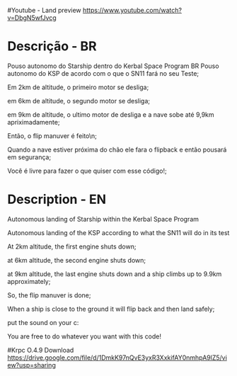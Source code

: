 #Youtube - Land preview
https://www.youtube.com/watch?v=DbgN5wfJvcg

# Descrição - BR
Pouso autonomo do Starship dentro do Kerbal Space Program
BR
Pouso autonomo do KSP de acordo com o que o SN11 fará no seu Teste;

Em 2km de altitude, o primeiro motor se desliga;

em 6km de altitude,  o segundo motor se desliga;

em 9km de altitude,  o ultimo motor de desliga e a nave sobe até 9,9km apriximadamente;

Então, o flip manuver é feito\n;

Quando a nave estiver próxima do chão ele fara o flipback e então pousará em segurança;

Você é livre para fazer o que quiser com esse código!;

# Description - EN
Autonomous landing of Starship within the Kerbal Space Program

Autonomous landing of the KSP according to what the SN11 will do in its test

At 2km altitude, the first engine shuts down;

at 6km altitude, the second engine shuts down;

at 9km altitude, the last engine shuts down and a ship climbs up to 9.9km approximately;

So, the flip manuver is done;

When a ship is close to the ground it will flip back and then land safely;

put the sound on your c:

You are free to do whatever you want with this code!

#Krpc O.4.9 Download
https://drive.google.com/file/d/1DmkK97nQvE3yxR3XxkifAY0nmhpA9lZ5/view?usp=sharing
